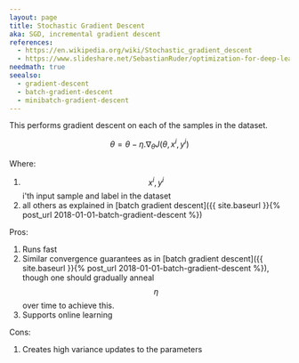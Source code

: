 ```yaml
---
layout: page
title: Stochastic Gradient Descent
aka: SGD, incremental gradient descent
references:
  - https://en.wikipedia.org/wiki/Stochastic_gradient_descent
  - https://www.slideshare.net/SebastianRuder/optimization-for-deep-learning
needmath: true
seealso:
  - gradient-descent
  - batch-gradient-descent
  - minibatch-gradient-descent
---
```

This performs gradient descent on each of the samples in the dataset.

$$ \theta = \theta - \eta . \nabla_{\theta} J(\theta, x^i, y^i) $$

Where:
1. $$x^i, y^i$$ i'th input sample and label in the dataset
2. all others as explained in
[batch gradient descent]({{ site.baseurl }}{% post_url 2018-01-01-batch-gradient-descent %})

Pros:
1. Runs fast
2. Similar convergence guarantees as in
[batch gradient descent]({{ site.baseurl }}{% post_url 2018-01-01-batch-gradient-descent %}),
though one should gradually anneal $$\eta$$ over time to achieve this.
3. Supports online learning

Cons:
1. Creates high variance updates to the parameters
